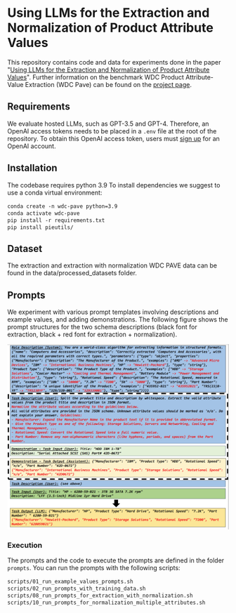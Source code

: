 # Using LLMs for the Extraction and Normalization of Product Attribute Values
This repository contains code and data for experiments done in the paper "[Using LLMs for the Extraction and Normalization of Product Attribute Values](https://arxiv.org/pdf/2403.02130)".
Further information on the benchmark WDC Product Attribute-Value Extraction (WDC Pave) can be found on the [project page](https://webdatacommons.org/structureddata/wdc-pave/).

## Requirements

We evaluate hosted LLMs, such as GPT-3.5 and GPT-4.
Therefore, an OpenAI access tokens needs to be placed in a `.env` file at the root of the repository.
To obtain this OpenAI access token, users must [sign up](https://platform.openai.com/signup) for an OpenAI account.

## Installation
The codebase requires python 3.9 To install dependencies we suggest to use a conda virtual environment:

```
conda create -n wdc-pave python=3.9
conda activate wdc-pave
pip install -r requirements.txt
pip install pieutils/
```

## Dataset
The extraction and extraction with normalization WDC PAVE data can be found in the data/processed_datasets folder.

## Prompts
We experiment with various prompt templates involving descriptions and example values, and adding demonstrations. The following figure shows the prompt structures for the two schema descriptions (black font for extraction, black + red font for extraction + normalization).

![Prompt Designs](resources/prompt_template.png)

### Execution
The prompts and the code to execute the prompts are defined in the folder `prompts`.
You can run the prompts with the following scripts:

```
scripts/01_run_example_values_prompts.sh
scripts/02_run_prompts_with_training_data.sh
scripts/08_run_prompts_for_extraction_with_normalization.sh
scripts/10_run_prompts_for_normalization_multiple_attributes.sh
```
